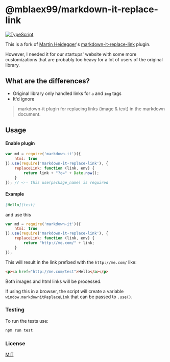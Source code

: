 # @mblaex99/markdown-it-replace-link

[![TypeScript](https://badges.frapsoft.com/typescript/love/typescript.svg?v=101)](https://github.com/ellerbrock/typescript-badges/)

This is a fork of [Martin Heidegger](https://github.com/martinheidegger)'s [markdown-it-replace-link](https://github.com/martinheidegger/markdown-it-replace-link) plugin.

However, I needed it for our startups' website with some more customizations that are probably too heavy for a lot of users of the original library. 

## What are the differences?

* Original library only handled links for `a` and `img` tags
* It'd ignore 



> markdown-it plugin for replacing links (image & text) in the markdown document.

## Usage

#### Enable plugin

```js
var md = require('markdown-it')({
    html: true    
}).use(require('markdown-it-replace-link'), {
    replaceLink: function (link, env) {
        return link + "?c=" + Date.now();
    }
}); // <-- this use(package_name) is required
```

#### Example

```md
[Hello](test)
```

and use this

```js
var md = require('markdown-it')({
    html: true
}).use(require('markdown-it-replace-link'), {
    replaceLink: function (link, env) {
        return "http://me.com/" + link;
    }
});
```


This will result in the link prefixed with the `http://me.com/` like:

```html
<p><a href="http://me.com/test">Hello</a></p>
```

Both images and html links will be processed.

If using this in a browser, the script will create a variable 
`window.markdownitReplaceLink` that can be passed to `.use()`.

### Testing

To run the tests use:
```bash
npm run test
```

### License

[MIT](./LICENSE)
